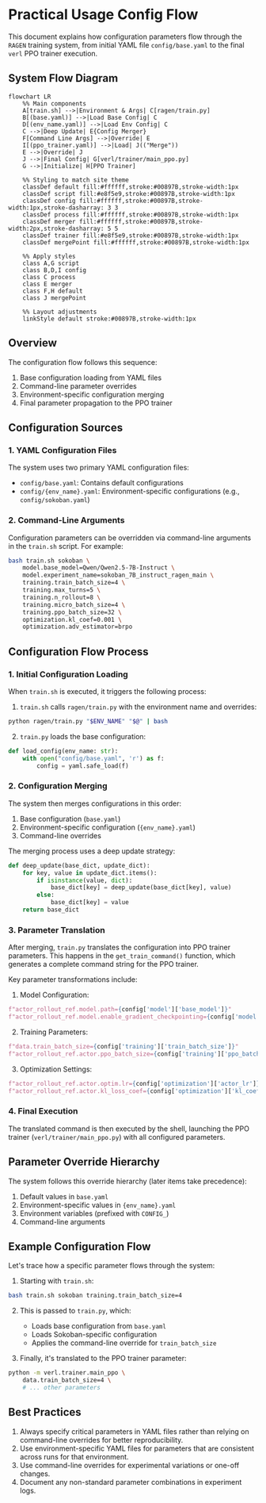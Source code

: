 # Practical Usage Config Flow
This document explains how configuration parameters flow through the `RAGEN` training system, from initial YAML file `config/base.yaml` to the final `verl` PPO trainer execution.

## System Flow Diagram

```mermaid
flowchart LR
    %% Main components
    A[train.sh] -->|Environment & Args| C[ragen/train.py]
    B[(base.yaml)] -->|Load Base Config| C
    D[(env_name.yaml)] -->|Load Env Config| C
    C -->|Deep Update| E{Config Merger}
    F[Command Line Args] -->|Override| E
    I[(ppo_trainer.yaml)] -->|Load| J(("Merge"))
    E -->|Override| J
    J -->|Final Config| G[verl/trainer/main_ppo.py]
    G -->|Initialize| H[PPO Trainer]

    %% Styling to match site theme
    classDef default fill:#ffffff,stroke:#00897B,stroke-width:1px
    classDef script fill:#e8f5e9,stroke:#00897B,stroke-width:1px
    classDef config fill:#ffffff,stroke:#00897B,stroke-width:1px,stroke-dasharray: 3 3
    classDef process fill:#ffffff,stroke:#00897B,stroke-width:1px
    classDef merger fill:#ffffff,stroke:#00897B,stroke-width:2px,stroke-dasharray: 5 5
    classDef trainer fill:#e8f5e9,stroke:#00897B,stroke-width:1px
    classDef mergePoint fill:#ffffff,stroke:#00897B,stroke-width:1px

    %% Apply styles
    class A,G script
    class B,D,I config
    class C process
    class E merger
    class F,H default
    class J mergePoint
    
    %% Layout adjustments
    linkStyle default stroke:#00897B,stroke-width:1px
```

## Overview

The configuration flow follows this sequence:
1. Base configuration loading from YAML files
2. Command-line parameter overrides
3. Environment-specific configuration merging
4. Final parameter propagation to the PPO trainer

## Configuration Sources

### 1. YAML Configuration Files

The system uses two primary YAML configuration files:
- `config/base.yaml`: Contains default configurations
- `config/{env_name}.yaml`: Environment-specific configurations (e.g., `config/sokoban.yaml`)

### 2. Command-Line Arguments

Configuration parameters can be overridden via command-line arguments in the `train.sh` script. For example:

```bash
bash train.sh sokoban \
    model.base_model=Qwen/Qwen2.5-7B-Instruct \
    model.experiment_name=sokoban_7B_instruct_ragen_main \
    training.train_batch_size=4 \
    training.max_turns=5 \
    training.n_rollout=8 \
    training.micro_batch_size=4 \
    training.ppo_batch_size=32 \
    optimization.kl_coef=0.001 \
    optimization.adv_estimator=brpo
```

## Configuration Flow Process

### 1. Initial Configuration Loading

When `train.sh` is executed, it triggers the following process:

1. `train.sh` calls `ragen/train.py` with the environment name and overrides:
```bash
python ragen/train.py "$ENV_NAME" "$@" | bash
```

2. `train.py` loads the base configuration:
```python
def load_config(env_name: str):
    with open("config/base.yaml", 'r') as f:
        config = yaml.safe_load(f)
```

### 2. Configuration Merging

The system then merges configurations in this order:

1. Base configuration (`base.yaml`)
2. Environment-specific configuration (`{env_name}.yaml`)
3. Command-line overrides

The merging process uses a deep update strategy:
```python
def deep_update(base_dict, update_dict):
    for key, value in update_dict.items():
        if isinstance(value, dict):
            base_dict[key] = deep_update(base_dict[key], value)
        else:
            base_dict[key] = value
    return base_dict
```

### 3. Parameter Translation

After merging, `train.py` translates the configuration into PPO trainer parameters. This happens in the `get_train_command()` function, which generates a complete command string for the PPO trainer.

Key parameter transformations include:

1. Model Configuration:
```python
f"actor_rollout_ref.model.path={config['model']['base_model']}"
f"actor_rollout_ref.model.enable_gradient_checkpointing={config['model']['gradient_checkpointing']}"
```

2. Training Parameters:
```python
f"data.train_batch_size={config['training']['train_batch_size']}"
f"actor_rollout_ref.actor.ppo_batch_size={config['training']['ppo_batch_size']}"
```

3. Optimization Settings:
```python
f"actor_rollout_ref.actor.optim.lr={config['optimization']['actor_lr']}"
f"actor_rollout_ref.actor.kl_loss_coef={config['optimization']['kl_coef']}"
```

### 4. Final Execution

The translated command is then executed by the shell, launching the PPO trainer (`verl/trainer/main_ppo.py`) with all configured parameters.

## Parameter Override Hierarchy

The system follows this override hierarchy (later items take precedence):

1. Default values in `base.yaml`
2. Environment-specific values in `{env_name}.yaml`
3. Environment variables (prefixed with `CONFIG_`)
4. Command-line arguments

## Example Configuration Flow

Let's trace how a specific parameter flows through the system:

1. Starting with `train.sh`:
```bash
bash train.sh sokoban training.train_batch_size=4
```

2. This is passed to `train.py`, which:
   - Loads base configuration from `base.yaml`
   - Loads Sokoban-specific configuration
   - Applies the command-line override for `train_batch_size`

3. Finally, it's translated to the PPO trainer parameter:
```bash
python -m verl.trainer.main_ppo \
    data.train_batch_size=4 \
    # ... other parameters
```

## Best Practices

1. Always specify critical parameters in YAML files rather than relying on command-line overrides for better reproducibility.
2. Use environment-specific YAML files for parameters that are consistent across runs for that environment.
3. Use command-line overrides for experimental variations or one-off changes.
4. Document any non-standard parameter combinations in experiment logs.